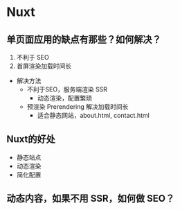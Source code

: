 # Nuxt


## 单页面应用的缺点有那些？如何解决？ 
1. 不利于 SEO
2. 首屏渲染加载时间长

* 解决方法
  * 不利于SEO，服务端渲染 SSR
    * 动态渲染，配置繁琐
  * 预渲染 Prerendering 解决加载时间长
    * 适合静态网站，about.html, contact.html
  

## Nuxt的好处
* 静态站点
* 动态渲染
* 简化配置


## 动态内容，如果不用 SSR，如何做 SEO？
